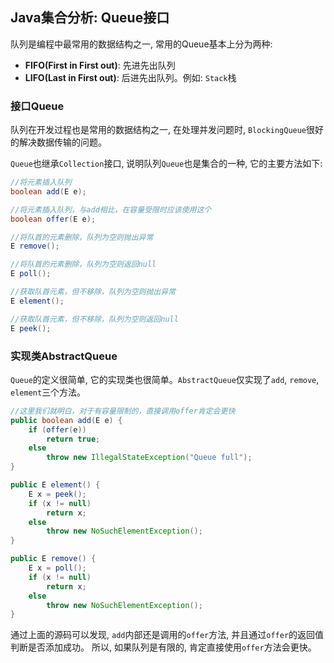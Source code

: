 ## Java集合分析: Queue接口

队列是编程中最常用的数据结构之一, 常用的Queue基本上分为两种:

- **FIFO(First in First out)**: 先进先出队列
- **LIFO(Last in First out)**: 后进先出队列。例如: `Stack`栈

### 接口Queue

队列在开发过程也是常用的数据结构之一, 在处理并发问题时, `BlockingQueue`很好的解决数据传输的问题。

`Queue`也继承`Collection`接口, 说明队列`Queue`也是集合的一种, 它的主要方法如下:

```java
//将元素插入队列
boolean add(E e);

//将元素插入队列，与add相比，在容量受限时应该使用这个
boolean offer(E e);

//将队首的元素删除，队列为空则抛出异常
E remove();

//将队首的元素删除，队列为空则返回null
E poll();

//获取队首元素，但不移除，队列为空则抛出异常
E element();

//获取队首元素，但不移除，队列为空则返回null
E peek();
```

### 实现类AbstractQueue

`Queue`的定义很简单, 它的实现类也很简单。`AbstractQueue`仅实现了`add`, `remove`, `element`三个方法。

```java
//这里我们就明白，对于有容量限制的，直接调用offer肯定会更快
public boolean add(E e) {
    if (offer(e))
        return true;
    else
        throw new IllegalStateException("Queue full");
}

public E element() {
    E x = peek();
    if (x != null)
        return x;
    else
        throw new NoSuchElementException();
}

public E remove() {
    E x = poll();
    if (x != null)
        return x;
    else
        throw new NoSuchElementException();
}
```

通过上面的源码可以发现, `add`内部还是调用的`offer`方法, 并且通过`offer`的返回值判断是否添加成功。 所以, 如果队列是有限的, 肯定直接使用`offer`方法会更快。